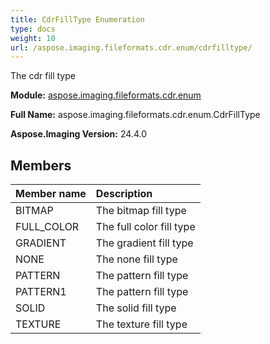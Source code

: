 ```yaml
---
title: CdrFillType Enumeration
type: docs
weight: 10
url: /aspose.imaging.fileformats.cdr.enum/cdrfilltype/
---
```


The cdr fill type

**Module:** [aspose.imaging.fileformats.cdr.enum](/imaging/python-net/aspose.imaging.fileformats.cdr.enum/)

**Full Name:** aspose.imaging.fileformats.cdr.enum.CdrFillType

**Aspose.Imaging Version:** 24.4.0

## **Members**
| **Member name** | **Description** |
| :- | :- |
| BITMAP | The bitmap fill type |
| FULL_COLOR | The full color fill type |
| GRADIENT | The gradient fill type |
| NONE | The none fill type |
| PATTERN | The pattern fill type |
| PATTERN1 | The pattern fill type |
| SOLID | The solid fill type |
| TEXTURE | The texture fill type |
